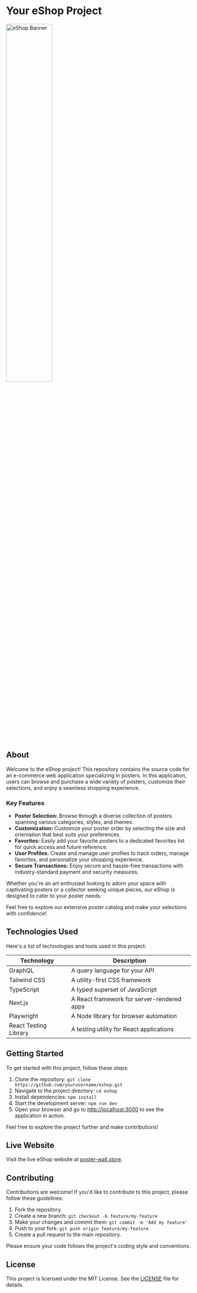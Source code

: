 # Your eShop Project

<a href='https://www.poster-wall.store/'><img src="https://ibb.co/Mk5RDSS" alt="eShop Banner" width="50%"></a>

## About

Welcome to the eShop project! This repository contains the source code for an e-commerce web application specializing in posters. In this application, users can browse and purchase a wide variety of posters, customize their selections, and enjoy a seamless shopping experience.

### Key Features

- **Poster Selection:** Browse through a diverse collection of posters spanning various categories, styles, and themes.
- **Customization:** Customize your poster order by selecting the size and orientation that best suits your preferences.
- **Favorites:** Easily add your favorite posters to a dedicated favorites list for quick access and future reference.
- **User Profiles:** Create and manage user profiles to track orders, manage favorites, and personalize your shopping experience.
- **Secure Transactions:** Enjoy secure and hassle-free transactions with industry-standard payment and security measures.

Whether you're an art enthusiast looking to adorn your space with captivating posters or a collector seeking unique pieces, our eShop is designed to cater to your poster needs.

Feel free to explore our extensive poster catalog and make your selections with confidence!

## Technologies Used

Here's a list of technologies and tools used in this project:

| Technology            | Description                                |
| --------------------- | ------------------------------------------ |
| GraphQL               | A query language for your API              |
| Tailwind CSS          | A utility-first CSS framework              |
| TypeScript            | A typed superset of JavaScript             |
| Next.js               | A React framework for server-rendered apps |
| Playwright            | A Node library for browser automation      |
| React Testing Library | A testing utility for React applications   |

## Getting Started

To get started with this project, follow these steps:

1. Clone the repository: `git clone https://github.com/yourusername/eshop.git`
2. Navigate to the project directory: `cd eshop`
3. Install dependencies: `npm install`
4. Start the development server: `npm run dev`
5. Open your browser and go to [http://localhost:3000](http://localhost:3000) to see the application in action.

Feel free to explore the project further and make contributions!

## Live Website

Visit the live eShop website at [poster-wall.store](https://poster-wall.store).

## Contributing

Contributions are welcome! If you'd like to contribute to this project, please follow these guidelines:

1. Fork the repository.
2. Create a new branch: `git checkout -b feature/my-feature`
3. Make your changes and commit them: `git commit -m 'Add my feature'`
4. Push to your fork: `git push origin feature/my-feature`
5. Create a pull request to the main repository.

Please ensure your code follows the project's coding style and conventions.

## License

This project is licensed under the MIT License. See the [LICENSE](LICENSE) file for details.

